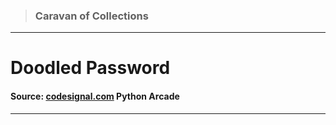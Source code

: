 > ### Caravan of Collections

---

# Doodled Password

#### Source: [codesignal.com](https://codesignal.com/) Python Arcade

---
